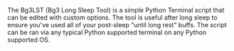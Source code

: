 The Bg3LST (Bg3 Long Sleep Tool) is a simple Python Terminal script that can be edited with custom options. The tool is useful after long sleep to ensure you've used all of your post-sleep "until long rest" buffs. 
The script can be ran via any typical Python supported terminal on any Python supported OS.
